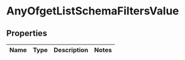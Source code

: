# AnyOfgetListSchemaFiltersValue

## Properties
Name | Type | Description | Notes
------------ | ------------- | ------------- | -------------
